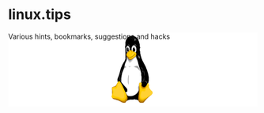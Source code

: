 # linux.tips
<p style="white-space: nowrap;">
    <img src="logo.png" height="150" align="right">
    Various hints, bookmarks, suggestions and hacks
</p>
